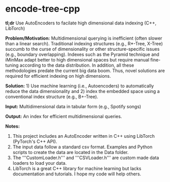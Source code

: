 # encode-tree-cpp
**tl;dr** Use AutoEncoders to facilate high dimensional data indexing (C++, LibTorch)

**Problem/Motivation:** Multidimensional querying is inefficient (often slower than a linear search). Traditional indexing structures (e.g., R*-Tree, X-Tree) succumb to the curse of dimensionality or other structure-specific issues (e.g., boundary overlapping). Indexes such as the Pyramid technique and iMinMax adapt better to high dimensional spaces but require manual fine-tuning according to the data distribution. In addition, all these methodologies predate the current big data boom. Thus, novel solutions are required for efficient indexing on high dimensions.

**Solution:** 1) Use machine learning (i.e., Autoencoders) to automatically reduce the data dimensionality and 2) index the embedded space using a conventional index structure (e.g., B+-Tree).

**Input:** Multidimensional data in tabular form (e.g., Spotify songs)

**Output:** An index for efficient multidimensional queries.

**Notes:** 
1. This project includes an AutoEncoder written in C++ using LibTorch (PyTorch's C++ API).
2. The input data follow a standard csv format. Examples and Python scripts to create the data are located in the Data folder.
3. The '''CustomLoader.h''' and '''CSVLoader.h''' are custom made data loaders to load your data.
4. LibTorch is a great C++ library for machine learning but lacks documentation and tutorials. I hope my code will help others.  
